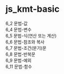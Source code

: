 # js_kmt-basic  

6_2 문법-값   
6_4 문법-변수   
6_5 문법-식(연산 또는 계산)   
6_6 문법-참조와 복사   
6_7 문법-조건(분기)문   
6_8 문법-반복문   
6_9 문법-예외   
6_11 문법-함수   
